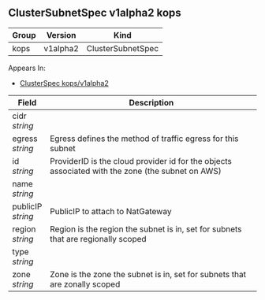 ## ClusterSubnetSpec v1alpha2 kops

Group        | Version     | Kind
------------ | ---------- | -----------
kops | v1alpha2 | ClusterSubnetSpec





<aside class="notice">
Appears In:

<ul> 
<li><a href="#clusterspec-v1alpha2-kops">ClusterSpec kops/v1alpha2</a></li>
</ul></aside>

Field        | Description
------------ | -----------
cidr <br /> *string*    | 
egress <br /> *string*    | Egress defines the method of traffic egress for this subnet
id <br /> *string*    | ProviderID is the cloud provider id for the objects associated with the zone (the subnet on AWS)
name <br /> *string*    | 
publicIP <br /> *string*    | PublicIP to attach to NatGateway
region <br /> *string*    | Region is the region the subnet is in, set for subnets that are regionally scoped
type <br /> *string*    | 
zone <br /> *string*    | Zone is the zone the subnet is in, set for subnets that are zonally scoped

